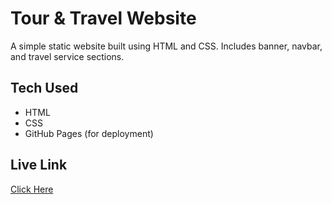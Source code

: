 # Tour & Travel Website

A simple static website built using HTML and CSS. Includes banner, navbar, and travel service sections.

## Tech Used
- HTML
- CSS
- GitHub Pages (for deployment)

## Live Link
[Click Here](https://robin-jeewna.github.io/tour-travel-site-/)
